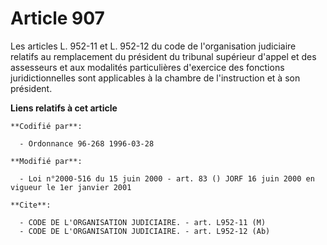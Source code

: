 # Article 907

Les articles L. 952-11 et L. 952-12 du code de l'organisation judiciaire relatifs au remplacement du président du tribunal
supérieur d'appel et des assesseurs et aux modalités particulières d'exercice des fonctions juridictionnelles sont
applicables à la chambre de l'instruction et à son président.

**Liens relatifs à cet article**

	**Codifié par**:

	  - Ordonnance 96-268 1996-03-28

	**Modifié par**:

	  - Loi n°2000-516 du 15 juin 2000 - art. 83 () JORF 16 juin 2000 en vigueur le 1er janvier 2001

	**Cite**:

	  - CODE DE L'ORGANISATION JUDICIAIRE. - art. L952-11 (M)
	  - CODE DE L'ORGANISATION JUDICIAIRE. - art. L952-12 (Ab)
